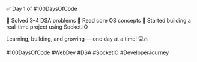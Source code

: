 ✅ Day 1 of #100DaysOfCode

🔹 Solved 3–4 DSA problems
🔹 Read core OS concepts
🔹 Started building a real-time project using Socket.IO

Learning, building, and growing — one day at a time! 💻🔥

#100DaysOfCode #WebDev #DSA #SocketIO #DeveloperJourney